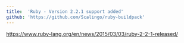 ```yaml
---
title:	'Ruby - Version 2.2.1 support added'
github: 'https://github.com/Scalingo/ruby-buildpack'
---
```


https://www.ruby-lang.org/en/news/2015/03/03/ruby-2-2-1-released/
